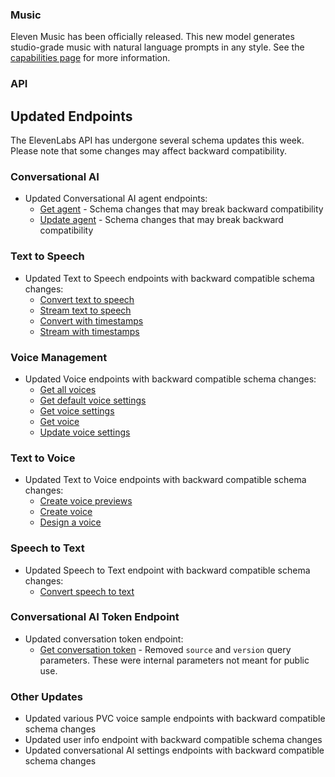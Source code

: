 ### Music

Eleven Music has been officially released. This new model generates studio-grade music with natural language prompts in any style. See the [capabilities page](/docs/capabilities/music) for more information.

### API

<Accordion title="View API changes">

## Updated Endpoints

The ElevenLabs API has undergone several schema updates this week. Please note that some changes may affect backward compatibility.

### Conversational AI

- Updated Conversational AI agent endpoints:
  - [Get agent](/docs/api-reference/agents/get) - Schema changes that may break backward compatibility
  - [Update agent](/docs/api-reference/agents/update) - Schema changes that may break backward compatibility

### Text to Speech

- Updated Text to Speech endpoints with backward compatible schema changes:
  - [Convert text to speech](/docs/api-reference/text-to-speech/convert)
  - [Stream text to speech](/docs/api-reference/text-to-speech/convert-as-stream)
  - [Convert with timestamps](/docs/api-reference/text-to-speech/convert-with-timestamps)
  - [Stream with timestamps](/docs/api-reference/text-to-speech/stream-with-timestamps)

### Voice Management

- Updated Voice endpoints with backward compatible schema changes:
  - [Get all voices](/docs/api-reference/voices/search)
  - [Get default voice settings](/docs/api-reference/voices/settings/get-default)
  - [Get voice settings](/docs/api-reference/voices/settings/get)
  - [Get voice](/docs/api-reference/voices/get)
  - [Update voice settings](/docs/api-reference/voices/settings/update)

### Text to Voice

- Updated Text to Voice endpoints with backward compatible schema changes:
  - [Create voice previews](/docs/api-reference/legacy/voices/create-previews)
  - [Create voice](/docs/api-reference/text-to-voice/create)
  - [Design a voice](/docs/api-reference/text-to-voice/design)

### Speech to Text

- Updated Speech to Text endpoint with backward compatible schema changes:
  - [Convert speech to text](/docs/api-reference/speech-to-text/convert)

### Conversational AI Token Endpoint

- Updated conversation token endpoint:
  - [Get conversation token](/docs/api-reference/conversations/get-webrtc-token) - Removed `source` and `version` query parameters. These were internal parameters not meant for public use.

### Other Updates

- Updated various PVC voice sample endpoints with backward compatible schema changes
- Updated user info endpoint with backward compatible schema changes
- Updated conversational AI settings endpoints with backward compatible schema changes

</Accordion>
